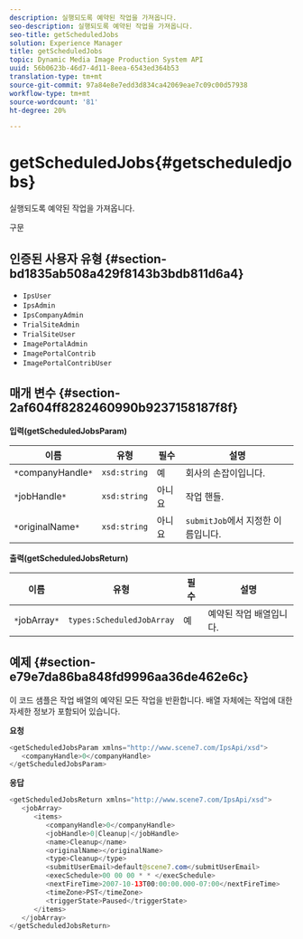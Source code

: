 ```yaml
---
description: 실행되도록 예약된 작업을 가져옵니다.
seo-description: 실행되도록 예약된 작업을 가져옵니다.
seo-title: getScheduledJobs
solution: Experience Manager
title: getScheduledJobs
topic: Dynamic Media Image Production System API
uuid: 56b0623b-46d7-4d11-8eea-6543ed364b53
translation-type: tm+mt
source-git-commit: 97a84e8e7edd3d834ca42069eae7c09c00d57938
workflow-type: tm+mt
source-wordcount: '81'
ht-degree: 20%

---
```



# getScheduledJobs{#getscheduledjobs}

실행되도록 예약된 작업을 가져옵니다.

구문

## 인증된 사용자 유형 {#section-bd1835ab508a429f8143b3bdb811d6a4}

* `IpsUser`
* `IpsAdmin`
* `IpsCompanyAdmin`
* `TrialSiteAdmin`
* `TrialSiteUser`
* `ImagePortalAdmin`
* `ImagePortalContrib`
* `ImagePortalContribUser`

## 매개 변수 {#section-2af604ff8282460990b9237158187f8f}

**입력(getScheduledJobsParam)**

| 이름 | 유형 | 필수 | 설명 |
|---|---|---|---|
| `*`companyHandle`*` | `xsd:string` | 예 | 회사의 손잡이입니다. |
| `*`jobHandle`*` | `xsd:string` | 아니요 | 작업 핸들. |
| `*`originalName`*` | `xsd:string` | 아니요 | `submitJob`에서 지정한 이름입니다. |

**출력(getScheduledJobsReturn)**

| 이름 | 유형 | 필수 | 설명 |
|---|---|---|---|
| `*`jobArray`*` | `types:ScheduledJobArray` | 예 | 예약된 작업 배열입니다. |

## 예제 {#section-e79e7da86ba848fd9996aa36de462e6c}

이 코드 샘플은 작업 배열의 예약된 모든 작업을 반환합니다. 배열 자체에는 작업에 대한 자세한 정보가 포함되어 있습니다.

**요청**

```java
<getScheduledJobsParam xmlns="http://www.scene7.com/IpsApi/xsd">
   <companyHandle>0</companyHandle>
</getScheduledJobsParam>
```

**응답**

```java
<getScheduledJobsReturn xmlns="http://www.scene7.com/IpsApi/xsd">
   <jobArray>
      <items>
         <companyHandle>0</companyHandle>
         <jobHandle>0|Cleanup|</jobHandle>
         <name>Cleanup</name>
         <originalName></originalName>
         <type>Cleanup</type>
         <submitUserEmail>default@scene7.com</submitUserEmail>
         <execSchedule>00 00 00 * * </execSchedule>
         <nextFireTime>2007-10-13T00:00:00.000-07:00</nextFireTime>
         <timeZone>PST</timeZone>
         <triggerState>Paused</triggerState>
      </items>
   </jobArray>
</getScheduledJobsReturn>
```

